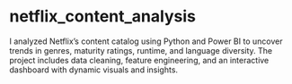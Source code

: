# netflix_content_analysis
I analyzed Netflix’s content catalog using Python and Power BI to uncover trends in genres, maturity ratings, runtime, and language diversity. The project includes data cleaning, feature engineering, and an interactive dashboard with dynamic visuals and insights.

